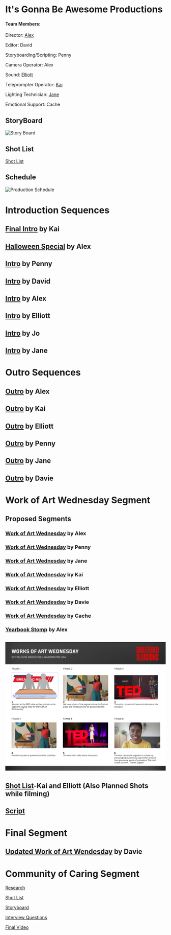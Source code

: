 # It's Gonna Be Awesome Productions
#### Team Members:
Director: [Alex](https://github.com/schoolorsum/VideoProductionPort)

Editor: David

Storyboarding/Scripting: Penny

Camera Operator: Alex

Sound: [Elliott](https://github.com/ElliottStoker/vidproductionportfolio)

Teleprompter Operator: [Kai](https://github.com/VentiShake/vidproportfolio2025)

Lighting Technician: [Jane](https://github.com/janiee921/jmeportfolio25)

Emotional Support: Cache

## StoryBoard
![Story Board](https://github.com/schoolorsum/VideoProductionTeam/blob/main/Assets/StoryBoard.png?raw=true)
## Shot List
[Shot List](https://github.com/schoolorsum/VideoProductionTeam/blob/main/Shot%20List.pdf)
## Schedule
![Production Schedule](https://github.com/schoolorsum/VideoProductionTeam/blob/main/Assets/ProductionPlan(1).png?raw=true)


# Introduction Sequences
##  [Final Intro](https://drive.google.com/file/d/1vFNtsY5Sud5Tp62g1QMVG9pu8Xr1ePKo/view?usp=sharing) by Kai

## [Halloween Special](<https://drive.google.com/file/d/1CydNMCPIOI8VIEZuBa-VF2cI2JRJ3QMr/view?usp=drive_link>) by Alex

## [Intro](https://drive.google.com/file/d/1S79mpuuQqZiKDfzzrg09ULjvEvIyPe6O/view?usp=sharing) by Penny 

## [Intro](https://drive.google.com/file/d/1GndCfV_oRuM5ZZCzkgnx03LwGZJwm-eD/view?usp=drive_link) by David

## [Intro](https://drive.google.com/file/d/1DI3YGsWHYkHewW3KMntD0iSFccK3ulzx/view?usp=drive_link) by Alex

## [Intro](https://drive.google.com/file/d/1wLdPhMCZOdX2284ZYbbVT-C2-fpE3MAk/view?usp=sharing) by Elliott

## [Intro](https://www.canva.com/design/DAGdCNbfWCg/u7S9EBGmr_WFmpH37o9nLg/watch?utm_content=DAGdCNbfWCg&utm_campaign=designshare&utm_medium=link2&utm_source=uniquelinks&utlId=hb9b932bfff) by Jo

## [Intro](https://github.com/user-attachments/assets/fef1662a-6848-4cae-9ff3-b589375e4b91) by Jane

# Outro Sequences

## [Outro](https://drive.google.com/file/d/1B_7ofvRpm4RfS3USKNu4KHJW6r3zZp3p/view?usp=sharing) by Alex

## [Outro](https://drive.google.com/file/d/1nJFPIcF9ih-DWg9rjp7_a9fGr-yfj9C8/view?usp=sharing) by Kai

## [Outro](https://drive.google.com/file/d/1QHaZsnEDFgjudAyOnsnvD46-pmgkkwxe/view?usp=share_link) by Elliott

## [Outro](https://drive.google.com/file/d/1Tjdm_9T2Z5coPakiqjFMIvbWcA2TSEsP/view?usp=sharing) by Penny

## [Outro](https://drive.google.com/file/d/1XAn0xT6E7Po-HBM9qNAbNLu2peb0GlQL/view?usp=sharing) by Jane

## [Outro](https://drive.google.com/file/d/1hzTpoXS7I3Gb94xW8QyMJkBFKkkLrRAX/view?usp=sharing) by Davie


# Work of Art Wednesday Segment

## Proposed Segments

### [Work of Art Wednesday](https://drive.google.com/file/d/1XwYPErNJOOpYV97jOQDDDSK0jMEjMHTR/view?usp=sharing) by Alex

### [Work of Art Wednesday](https://drive.google.com/file/d/1I90tHxmeRHlbczyp-PIbP3eHdcEtzfOe/view?usp=sharing) by Penny

### [Work of Art Wednesday](https://drive.google.com/file/d/1KIwsHzrS6mwsrw2Vr0rJuLAwzezE649O/view?usp=sharing) by Jane

### [Work of Art Wednesday](https://drive.google.com/file/d/1XufQiyImsq2C71NWzSh-IAOPfbvLdFdf/view?usp=sharing) by Kai

### [Work of Art Wednesday](https://drive.google.com/file/d/1KhqC_X2-Jy8I-IWJvnDGt9g4L2LI6raC/view?usp=sharing) by Elliott

### [Work of Art Wendesday](https://drive.google.com/file/d/1HaBFOv5C67R69LmiKgaQ2O-kYl-5Yh8G/view?usp=sharing) by Davie

### [Work of Art Wendesday](https://drive.google.com/file/d/1J4KJ-4PN1PMF0CoLogaeZkcotIErCOSk/view?usp=sharing) by Cache

### [Yearbook Stomp](https://drive.google.com/file/d/18V-lKc2KKf3jYG8O50WyeCFddBx8c01p/view?usp=sharing) by Alex

## ![Storyboard](https://github.com/schoolorsum/ItsGonnaBeAwesome/blob/main/Assets/TV%20&%20Film%20Storyboard%20in%20Black%20and%20White%20Red%20Dark%20&%20Serious%20Style%20(1).png?raw=true)

## [Shot List](https://docs.google.com/document/d/15HBVRKYggiffEY8rlZ7ENggbnJ7BUYKMNvFxwbLAh1s/edit?usp=sharing)-Kai and Elliott (Also Planned Shots while filming)

## [Script](https://docs.google.com/document/d/1mPTxFIWVCB9zWyqtZCvj43UchBXseTO1gXis5EQ8LSI/edit?usp=sharing)

# Final Segment

## [Updated Work of Art Wendesday](https://drive.google.com/file/d/172laEHfzwTi2JKkFMvkPnbgj4MOs_lc6/view?usp=sharing) by Davie

# Community of Caring Segment

[Research](https://docs.google.com/document/d/1MgURQEJs8iw7JYUlBqvrMDJX1q6YB6Wx_57bbJ93bro/edit?tab=t.0)

[Shot List](https://docs.google.com/document/d/14UwRzuT1GrdBt94bFltNZMgBtiewyrzZr5hu9qDGP-0/edit?usp=sharing)

[Storyboard](https://drive.google.com/file/d/1H4XxSmhJuZruqCFoRY-KlKtppF284v36/view?usp=sharing)

[Interview Questions](https://docs.google.com/document/d/1u_um48rdTowUN-R5aCttvrxCBuqUQPy6LZI_otsMt1M/edit?tab=t.0)

[Final Video](https://drive.google.com/file/d/1VYXA7M185r25qBeXtEHfZVOyDeBqDw2b/view?usp=sharing)
